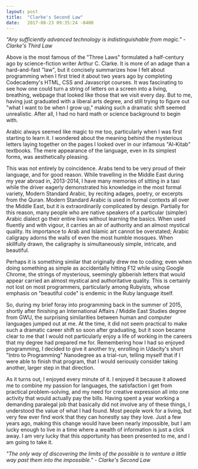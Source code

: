 ```yaml
---
layout: post
title:  "Clarke's Second Law"
date:   2017-08-23 09:35:24 -0400
---
```



*"Any sufficiently advanced technology is indistinguishable from magic." - Clarke's Third Law*

Above is the most famous of the "Three Laws" formulated a half-century ago by science-fiction writer Arthur C. Clarke.  It is more of an adage than a hard-and-fast "law", but it concisely summarizes how I felt about programming when I first tried it about two years ago by completing Codecademy's HTML, CSS and Javascript courses.  It was fascinating to see how one could turn a string of letters on a screen into a living, breathing, webpage that looked like those that we visit every day.  But to me, having just graduated with a liberal arts degree, and still trying to figure out "what I want to be when I grow up," making such a dramatic shift seemed unrealistic.  After all, I had no hard math or science background to begin with.  

Arabic always seemed like magic to me too, particularly when I was first starting to learn it.  I wondered about the meaning behind the mysterious letters laying together on the pages I looked over in our infamous "Al-Kitab" textbooks.  The mere appearance of the language, even in its simplest forms, was aesthetically pleasing.

This was not entirely by coincidence.  Arabs tend to be very proud of their language, and for good reason.  While travelling in the Middle East during my year abroad in, 2013-2014, I have many memories of sitting in a taxi while the driver eagerly demonstrated his knowledge in the most formal variety, Modern Standard Arabic, by reciting adages, poetry, or excerpts from the Quran.  Modern Standard Arabic is used in formal contexts all over the Middle East, but it is extraordinarily complicated by design.  Partially for this reason, many people who are native speakers of a particular (simpler) Arabic dialect go their entire lives without learning the basics.  When used fluently and with vigour, it carries an air of authority and an almost mystical quality.  Its importance to Arab and Islamic art cannot be overstated; Arabic caligrapy adorns the walls of even the most humble mosques.  When skillfully drawn, the caligraphy is simultaneously simple, intricate, and beautiful.

Perhaps it is something similar that originally drew me to coding; even when doing something as simple as accidentally hitting F12 while using Google Chrome, the strings of mysterious, seemingly gibberish letters that would appear carried an almost mystical and authoritative quality.  This is certainly not lost on most programmers, particularly among Rubyists, whose emphasis on "beautiful code" is endemic in the Ruby language itself.  

So, during my brief foray into programming back in the summer of 2015, shortly after finishing an International Affairs / Middle East Studies degree from GWU, the surprising similarities between human and computer languages jumped out at me.  At the time, it did not seem practical to make such a dramatic career shift so soon after graduating, but it soon became clear to me that I would not particularly enjoy a life of working in the careers that my degree had prepared me for.  Remembering how I had so enjoyed programming, I decided to give it another try, enrolling in Udacity's short "Intro to Programming" Nanodegree as a trial-run, telling myself that if I were able to finish that program, that I would seriously consider taking another, larger step in that direction.

As it turns out, I enjoyed every minute of it.  I enjoyed it because it allowed me to combine my passion for languages, the satisfaction I get from practical problem-solving, and my need for creative expression all into one activity that would actually pay the bills.  Having spent a year working a demanding paralegal job that basically did not involve any of these things, I understood the value of what I had found.  Most people work for a living, but very few ever find work that they can honestly say they love.  Just a few years ago, making this change would have been nearly impossible, but I am lucky enough to live in a time where a wealth of information is just a click away.  I am very lucky that this opportunity has been presented to me, and I am going to take it.


*"The only way of discovering the limits of the possible is to venture a little way past them into the impossible." - Clarke's Second Law*

